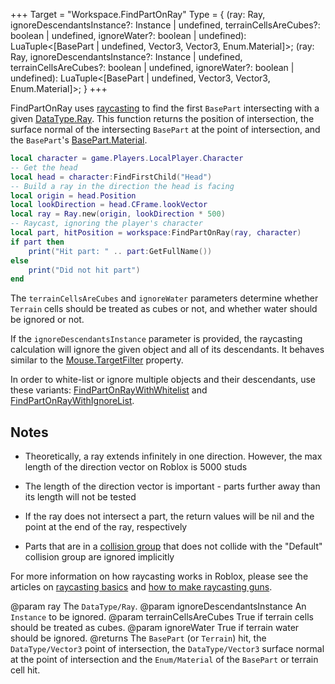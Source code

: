 +++
Target = "Workspace.FindPartOnRay"
Type = { (ray: Ray, ignoreDescendantsInstance?: Instance | undefined, terrainCellsAreCubes?: boolean | undefined, ignoreWater?: boolean | undefined): LuaTuple<[BasePart | undefined, Vector3, Vector3, Enum.Material]>; (ray: Ray, ignoreDescendantsInstance?: Instance | undefined, terrainCellsAreCubes?: boolean | undefined, ignoreWater?: boolean | undefined): LuaTuple<[BasePart | undefined, Vector3, Vector3, Enum.Material]>; }
+++

FindPartOnRay uses [raycasting][1] to find the first `BasePart` intersecting with a given [DataType.Ray](https://developer.roblox.com/search#stq=Ray). This function returns the position of intersection, the surface normal of the intersecting `BasePart` at the point of intersection, and the `BasePart`'s [BasePart.Material](https://developer.roblox.com/api-reference/property/BasePart/Material).```lualocal character = game.Players.LocalPlayer.Character-- Get the headlocal head = character:FindFirstChild("Head")-- Build a ray in the direction the head is facinglocal origin = head.Positionlocal lookDirection = head.CFrame.lookVectorlocal ray = Ray.new(origin, lookDirection * 500)-- Raycast, ignoring the player's characterlocal part, hitPosition = workspace:FindPartOnRay(ray, character)if part then	print("Hit part: " .. part:GetFullName())else	print("Did not hit part")end```The `terrainCellsAreCubes` and `ignoreWater` parameters determine whether `Terrain` cells should be treated as cubes or not, and whether water should be ignored or not.If the `ignoreDescendantsInstance` parameter is provided, the raycasting calculation will ignore the given object and all of its descendants. It behaves similar to the [Mouse.TargetFilter](https://developer.roblox.com/api-reference/property/Mouse/TargetFilter) property.In order to white-list or ignore multiple objects and their descendants, use these variants: [FindPartOnRayWithWhitelist](https://developer.roblox.com/api-reference/function/Workspace/FindPartOnRayWithWhitelist) and [FindPartOnRayWithIgnoreList](https://developer.roblox.com/api-reference/function/Workspace/FindPartOnRayWithIgnoreList).## Notes - Theoretically, a ray extends infinitely in one direction. However, the max length of the direction vector on Roblox is 5000 studs - The length of the direction vector is important - parts further away than its length will not be tested - If the ray does not intersect a part, the return values will be nil and the point at the end of the ray, respectively - Parts that are in a [collision group](https://developer.roblox.com/api-reference/function/PhysicsService/SetPartCollisionGroup) that does not collide with the "Default" collision group are ignored implicitlyFor more information on how raycasting works in Roblox, please see the articles on [raycasting basics][1] and [how to make raycasting guns][2].[1]: https://developer.roblox.com/articles/Raycasting[2]: https://developer.roblox.com/articles/Making-a-ray-casting-laser-gun-in-Roblox@param ray The `DataType/Ray`.@param ignoreDescendantsInstance An `Instance` to be ignored.@param terrainCellsAreCubes True if terrain cells should be treated as cubes.@param ignoreWater True if terrain water should be ignored.@returns The `BasePart` (or `Terrain`) hit, the `DataType/Vector3` point of intersection, the `DataType/Vector3` surface normal at the point of intersection and the `Enum/Material` of the `BasePart` or terrain cell hit.